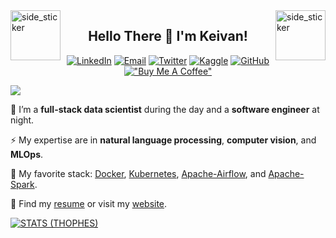 <img align="left" width=80px height=80px alt="side_sticker" src="https://media.giphy.com/media/TEnXkcsHrP4YedChhA/giphy.gif" />
<img align="right" width=80px height=80px alt="side_sticker" src="https://media.giphy.com/media/TEnXkcsHrP4YedChhA/giphy.gif" />

<h2 align="center">Hello There 👋 I'm Keivan!</h2>

<div align="center">

[![LinkedIn](https://img.shields.io/badge/LinkedIn-Connect-blue)](https://www.linkedin.com/in/yourprofile)
[![Email](https://img.shields.io/badge/Email-Send-orange)](mailto:youremail@example.com)
[![Twitter](https://img.shields.io/badge/Twitter-Follow-blue)](https://twitter.com/yourhandle)
[![Kaggle](https://img.shields.io/badge/Kaggle-Follow-blue)](https://www.kaggle.com/yourusername)
[![GitHub](https://img.shields.io/badge/GitHub-Follow-blue)](https://github.com/yourusername)
[!["Buy Me A Coffee"](https://img.shields.io/badge/-buy_me_a%C2%A0coffee-gray?logo=buy-me-a-coffee)](https://www.buymeacoffee.com/keivanipchihagh)

</div>

![](https://github.com/keivanipchihagh/keivanipchihagh/blob/main/header.png)

🌙 I’m a **full-stack data scientist** during the day and a **software engineer** at night.

⚡ My expertise are in **natural language processing**, **computer vision**, and **MLOps**.

🌱 My favorite stack: [Docker](https://www.docker.com/), [Kubernetes](https://kubernetes.io/), [Apache-Airflow](https://airflow.apache.org/), and [Apache-Spark](https://spark.apache.org/).

📃 Find my [resume](https://docs.google.com/document/d/1RHJ3HHgwJoMT71_qpr6nIvwe-GxNzTJjN2guZZNrgUQ/export?format=pdf) or visit my [website](https://www.keivanipchihagh.com/).

<p align="center">
  
[![STATS (THOPHES)](https://github-profile-trophy.vercel.app/?username=keivanipchihagh&theme=nord&margin-w=20&margin-h=15&column=8&row=1)](https://github.com/keivanipchihagh)
</p>
